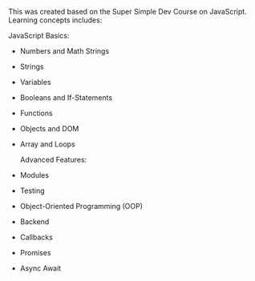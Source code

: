 This was created based on the Super Simple Dev Course on JavaScript. 
Learning concepts includes:
  
  JavaScript Basics:
- Numbers and Math Strings
- Strings
- Variables
- Booleans and If-Statements
- Functions
- Objects and DOM
- Array and Loops

  Advanced Features:
- Modules
- Testing
- Object-Oriented Programming (OOP)
- Backend
- Callbacks
- Promises
- Async Await
